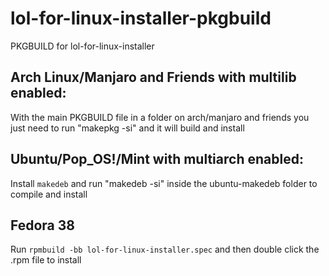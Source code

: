 # lol-for-linux-installer-pkgbuild
PKGBUILD for lol-for-linux-installer

## Arch Linux/Manjaro and Friends with multilib enabled:
With the main PKGBUILD file in a folder on arch/manjaro and friends you just need to run "makepkg -si" and it will build and install

## Ubuntu/Pop_OS!/Mint with multiarch enabled:
Install `makedeb` and run "makedeb -si" inside the ubuntu-makedeb folder to compile and install

## Fedora 38
Run `rpmbuild -bb lol-for-linux-installer.spec` and then double click the .rpm file to install
